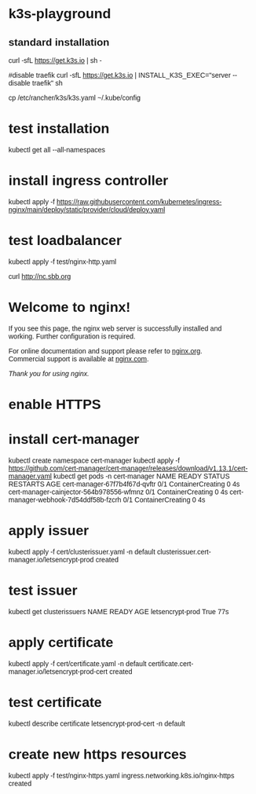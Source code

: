 # k3s-playground

## standard installation
curl -sfL https://get.k3s.io | sh -

#disable traefik
curl -sfL https://get.k3s.io | INSTALL_K3S_EXEC="server --disable traefik" sh


cp /etc/rancher/k3s/k3s.yaml ~/.kube/config

# test installation
kubectl get all --all-namespaces

# install ingress controller
kubectl apply -f https://raw.githubusercontent.com/kubernetes/ingress-nginx/main/deploy/static/provider/cloud/deploy.yaml


# test loadbalancer 
kubectl apply -f test/nginx-http.yaml

curl http://nc.sbb.org
<!DOCTYPE html>
<html>
<head>
<title>Welcome to nginx!</title>
<style>
html { color-scheme: light dark; }
body { width: 35em; margin: 0 auto;
font-family: Tahoma, Verdana, Arial, sans-serif; }
</style>
</head>
<body>
<h1>Welcome to nginx!</h1>
<p>If you see this page, the nginx web server is successfully installed and
working. Further configuration is required.</p>

<p>For online documentation and support please refer to
<a href="http://nginx.org/">nginx.org</a>.<br/>
Commercial support is available at
<a href="http://nginx.com/">nginx.com</a>.</p>

<p><em>Thank you for using nginx.</em></p>
</body>
</html>

# enable HTTPS

# install cert-manager
kubectl create namespace cert-manager
kubectl apply -f https://github.com/cert-manager/cert-manager/releases/download/v1.13.1/cert-manager.yaml
kubectl get pods -n cert-manager
NAME                                       READY   STATUS              RESTARTS   AGE
cert-manager-67f7b4f67d-qvftr              0/1     ContainerCreating   0          4s
cert-manager-cainjector-564b978556-wfmnz   0/1     ContainerCreating   0          4s
cert-manager-webhook-7d54ddf58b-fzcrh      0/1     ContainerCreating   0          4s

# apply issuer
kubectl apply -f cert/clusterissuer.yaml -n default
clusterissuer.cert-manager.io/letsencrypt-prod created

# test issuer
kubectl get clusterissuers
NAME               READY   AGE
letsencrypt-prod   True    77s

# apply certificate
kubectl apply -f cert/certificate.yaml -n default
certificate.cert-manager.io/letsencrypt-prod-cert created

# test certificate
kubectl describe certificate  letsencrypt-prod-cert -n default


# create new https resources 

kubectl apply -f test/nginx-https.yaml
ingress.networking.k8s.io/nginx-https created
